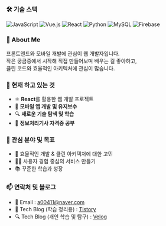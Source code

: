### 🛠️ 기술 스택
![JavaScript](https://img.shields.io/badge/JavaScript-F7DF1E?style=flat-square&logo=JavaScript&logoColor=black)
![Vue.js](https://img.shields.io/badge/Vue.js-4FC08D?style=flat-square&logo=Vue.js&logoColor=white)
![React](https://img.shields.io/badge/React-61DAFB?style=flat-square&logo=React&logoColor=black)
![Python](https://img.shields.io/badge/Python-3776AB?style=flat-square&logo=Python&logoColor=white)
![MySQL](https://img.shields.io/badge/MySQL-4479A1?style=flat-square&logo=MySQL&logoColor=white)
![Firebase](https://img.shields.io/badge/Firebase-FFCA28?style=flat-square&logo=Firebase&logoColor=black)



### 👋 About Me
프론트엔드와 모바일 개발에 관심이 웹 개발자입니다.  
작은 궁금증에서 시작해 직접 만들어보며 배우는 걸 좋아하고,  
클린 코드와 효율적인 아키텍처에 관심이 많습니다.

### 🌱 현재 하고 있는 것
- ⚛️ **React**를 활용한 웹 개발 프로젝트
- 📱 **모바일 앱 개발 및 유지보수**
- 🔍 **새로운 기술 탐색 및 학습**
- 📘 **정보처리기사 자격증 공부**


### 🎯 관심 분야 및 목표
- 🧠 효율적인 개발 & 클린 아키텍처에 대한 고민
- 👨‍💻 사용자 경험 중심의 서비스 만들기
- 📚 꾸준한 학습과 성장


### 📫 연락처 및 블로그
- 📧 Email : a00411@naver.com
- 📝 Tech Blog (학습 정리용) : [Tistory](https://abyess.tistory.com)
- 🔍 Tech Blog (개인 학습 및 탐구) : [Velog](https://velog.io/@aabyess/posts)




<!--
**aabyess/aabyess** is a ✨ _special_ ✨ repository because its `README.md` (this file) appears on your GitHub profile.

Here are some ideas to get you started:

- 🔭 I’m currently working on ...
- 🌱 I’m currently learning ...
- 👯 I’m looking to collaborate on ...
- 🤔 I’m looking for help with ...
- 💬 Ask me about ...
- 📫 How to reach me: ...
- 😄 Pronouns: ...
- ⚡ Fun fact: ...
-->
